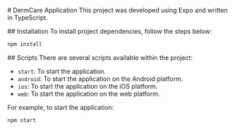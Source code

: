 # DermCare Application
This project was developed using Expo and written in TypeScript.

## Installation
To install project dependencies, follow the steps below:

```bash
npm install
```

## Scripts
There are several scripts available within the project:

- `start`: To start the application.
- `android`: To start the application on the Android platform.
- `ios`: To start the application on the iOS platform.
- `web`: To start the application on the web platform.

For example, to start the application:

```bash
npm start
```
